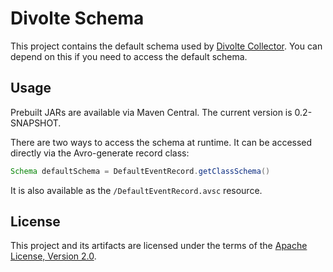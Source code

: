 Divolte Schema
==============

This project contains the default schema used by [Divolte Collector][1]. You can
depend on this if you need to access the default schema.

Usage
-----

Prebuilt JARs are available via Maven Central. The current version is 0.2-SNAPSHOT.

There are two ways to access the schema at runtime. It can be accessed directly
via the Avro-generate record class:

```java
Schema defaultSchema = DefaultEventRecord.getClassSchema()
```

It is also available as the `/DefaultEventRecord.avsc` resource.

License
-------

This project and its artifacts are licensed under the terms of the [Apache License, Version 2.0][2].

  [1]: divolte/divolte-collector                        "Divolte Collector"
  [2]: http://www.apache.org/licenses/LICENSE-2.0.html  "Apache License 2.0"
